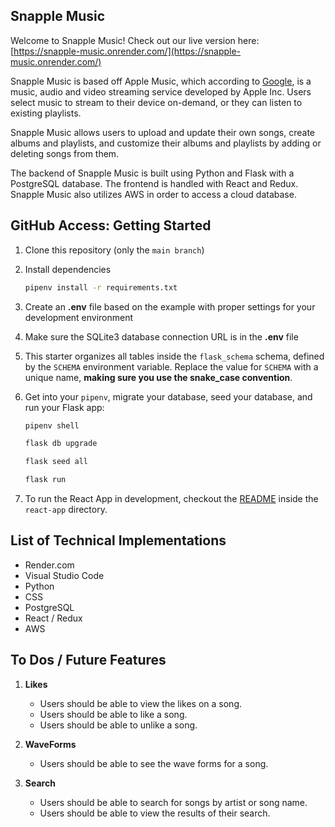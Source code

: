 ## Snapple Music

Welcome to Snapple Music! Check out our live version here: [https://snapple-music.onrender.com/](https://snapple-music.onrender.com/)

Snapple Music is based off Apple Music, which according to [Google](https://google.com), is a music, audio and video streaming service developed by Apple Inc. Users select music to stream to their device on-demand, or they can listen to existing playlists. 

Snapple Music allows users to upload and update their own songs, create albums and playlists, and customize their albums and playlists by adding or deleting songs from them.

The backend of Snapple Music is built using Python and Flask with a PostgreSQL database. The frontend is handled with React and Redux. Snapple Music also utilizes AWS in order to access a cloud database.

## GitHub Access: Getting Started

1. Clone this repository (only the `main branch`)

2. Install dependencies
      ```bash
      pipenv install -r requirements.txt
      ```
      
3. Create an **.env** file based on the example with proper settings for your
   development environment
   
4. Make sure the SQLite3 database connection URL is in the **.env** file

5. This starter organizes all tables inside the `flask_schema` schema, defined
   by the `SCHEMA` environment variable.  Replace the value for
   `SCHEMA` with a unique name, **making sure you use the snake_case
   convention**.

6. Get into your `pipenv`, migrate your database, seed your database, and run your Flask app:
   ```bash
   pipenv shell
   ```
   
   ```bash
   flask db upgrade
   ```
   
   ```bash
   flask seed all
   ```

   ```bash
   flask run
   ```
   
7. To run the React App in development, checkout the [README](./react-app/README.md) inside the `react-app` directory.

## List of Technical Implementations
- Render.com  
- Visual Studio Code
- Python
- CSS
- PostgreSQL
- React / Redux
- AWS

## To Dos / Future Features
1. **Likes**
	- Users should be able to view the likes on a song.
	- Users should be able to like a song.
	- Users should be able to unlike a song.

 2. **WaveForms**
	- Users should be able to see the wave forms for a song.

3. **Search**
	- Users should be able to search for songs by artist or song name.
	- Users should be able to view the results of their search.

